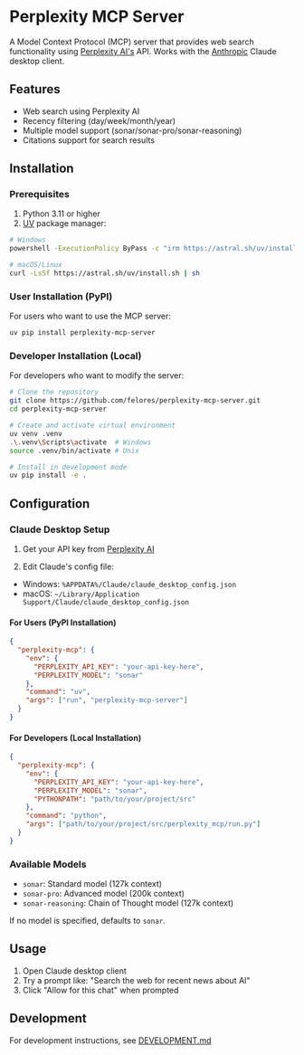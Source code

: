 # Perplexity MCP Server

A Model Context Protocol (MCP) server that provides web search functionality using [Perplexity AI's](https://www.perplexity.ai/) API. Works with the [Anthropic](https://www.anthropic.com/news/model-context-protocol) Claude desktop client.

## Features

- Web search using Perplexity AI
- Recency filtering (day/week/month/year)
- Multiple model support (sonar/sonar-pro/sonar-reasoning)
- Citations support for search results

## Installation

### Prerequisites

1. Python 3.11 or higher
2. [UV](https://github.com/astral-sh/uv) package manager:
```bash
# Windows
powershell -ExecutionPolicy ByPass -c "irm https://astral.sh/uv/install.ps1 | iex"

# macOS/Linux
curl -LsSf https://astral.sh/uv/install.sh | sh
```

### User Installation (PyPI)

For users who want to use the MCP server:

```bash
uv pip install perplexity-mcp-server
```

### Developer Installation (Local)

For developers who want to modify the server:

```bash
# Clone the repository
git clone https://github.com/felores/perplexity-mcp-server.git
cd perplexity-mcp-server

# Create and activate virtual environment
uv venv .venv
.\.venv\Scripts\activate  # Windows
source .venv/bin/activate # Unix

# Install in development mode
uv pip install -e .
```

## Configuration

### Claude Desktop Setup

1. Get your API key from [Perplexity AI](https://www.perplexity.ai/)

2. Edit Claude's config file:
- Windows: `%APPDATA%/Claude/claude_desktop_config.json`
- macOS: `~/Library/Application Support/Claude/claude_desktop_config.json`

#### For Users (PyPI Installation)
```json
{
  "perplexity-mcp": {
    "env": {
      "PERPLEXITY_API_KEY": "your-api-key-here",
      "PERPLEXITY_MODEL": "sonar"
    },
    "command": "uv",
    "args": ["run", "perplexity-mcp-server"]
  }
}
```

#### For Developers (Local Installation)
```json
{
  "perplexity-mcp": {
    "env": {
      "PERPLEXITY_API_KEY": "your-api-key-here",
      "PERPLEXITY_MODEL": "sonar",
      "PYTHONPATH": "path/to/your/project/src"
    },
    "command": "python",
    "args": ["path/to/your/project/src/perplexity_mcp/run.py"]
  }
}
```

### Available Models

- `sonar`: Standard model (127k context)
- `sonar-pro`: Advanced model (200k context)
- `sonar-reasoning`: Chain of Thought model (127k context)

If no model is specified, defaults to `sonar`.

## Usage

1. Open Claude desktop client
2. Try a prompt like: "Search the web for recent news about AI"
3. Click "Allow for this chat" when prompted

## Development

For development instructions, see [DEVELOPMENT.md](DEVELOPMENT.md)
